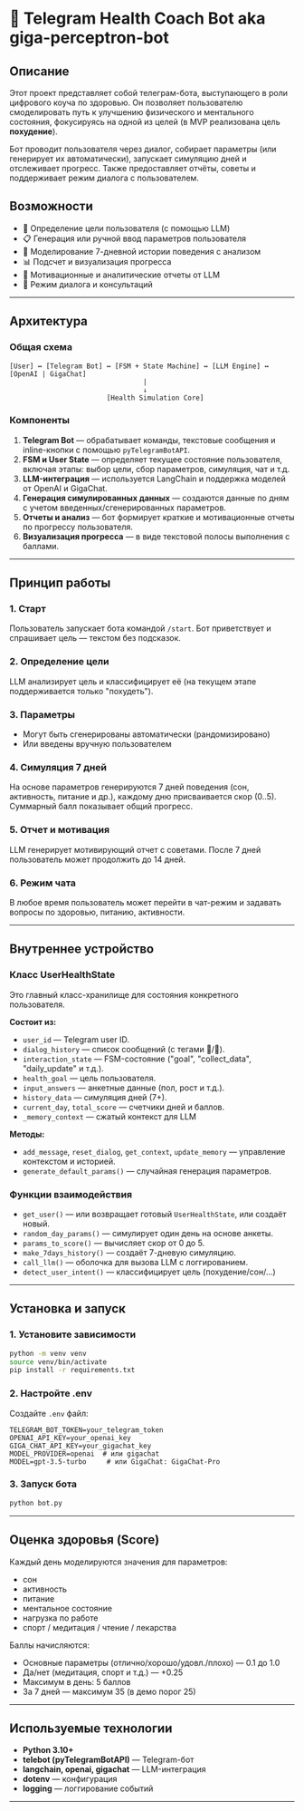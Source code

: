 # 🤖 Telegram Health Coach Bot aka giga-perceptron-bot 

## Описание

Этот проект представляет собой телеграм-бота, выступающего в роли цифрового коуча по здоровью. Он позволяет пользователю смоделировать путь к улучшению физического и ментального состояния, фокусируясь на одной из целей (в MVP реализована цель **похудение**).

Бот проводит пользователя через диалог, собирает параметры (или генерирует их автоматически), запускает симуляцию дней и отслеживает прогресс. Также предоставляет отчёты, советы и поддерживает режим диалога с пользователем.

## Возможности

* 🧠 Определение цели пользователя (с помощью LLM)
* 📋 Генерация или ручной ввод параметров пользователя
* 📆 Моделирование 7-дневной истории поведения с анализом
* 📊 Подсчет и визуализация прогресса
* 📝 Мотивационные и аналитические отчеты от LLM
* 💬 Режим диалога и консультаций

---

## Архитектура

### Общая схема

```
[User] ↔ [Telegram Bot] ↔ [FSM + State Machine] ↔ [LLM Engine] ↔ [OpenAI | GigaChat]
                                 |
                                 ↓
                        [Health Simulation Core]
```

### Компоненты

1. **Telegram Bot** — обрабатывает команды, текстовые сообщения и inline-кнопки с помощью `pyTelegramBotAPI`.
2. **FSM и User State** — определяет текущее состояние пользователя, включая этапы: выбор цели, сбор параметров, симуляция, чат и т.д.
3. **LLM-интеграция** — используется LangChain и поддержка моделей от OpenAI и GigaChat.
4. **Генерация симулированных данных** — создаются данные по дням с учетом введенных/сгенерированных параметров.
5. **Отчеты и анализ** — бот формирует краткие и мотивационные отчеты по прогрессу пользователя.
6. **Визуализация прогресса** — в виде текстовой полосы выполнения с баллами.

---

## Принцип работы

### 1. Старт

Пользователь запускает бота командой `/start`. Бот приветствует и спрашивает цель — текстом без подсказок.

### 2. Определение цели

LLM анализирует цель и классифицирует её (на текущем этапе поддерживается только "похудеть").

### 3. Параметры

* Могут быть сгенерированы автоматически (рандомизировано)
* Или введены вручную пользователем

### 4. Симуляция 7 дней

На основе параметров генерируются 7 дней поведения (сон, активность, питание и др.), каждому дню присваивается скор (0..5). Суммарный балл показывает общий прогресс.

### 5. Отчет и мотивация

LLM генерирует мотивирующий отчет с советами. После 7 дней пользователь может продолжить до 14 дней.

### 6. Режим чата

В любое время пользователь может перейти в чат-режим и задавать вопросы по здоровью, питанию, активности.

---


## Внутреннее устройство

### Класс UserHealthState

Это главный класс-хранилище для состояния конкретного пользователя.

**Состоит из:**

* `user_id` — Telegram user ID.
* `dialog_history` — список сообщений (с тегами 👤/🤖).
* `interaction_state` — FSM-состояние ("goal", "collect\_data", "daily\_update" и т.д.).
* `health_goal` — цель пользователя.
* `input_answers` — анкетные данные (пол, рост и т.д.).
* `history_data` — симуляция дней (7+).
* `current_day`, `total_score` — счетчики дней и баллов.
* `_memory_context` — сжатый контекст для LLM

**Методы:**

* `add_message`, `reset_dialog`, `get_context`, `update_memory` — управление контекстом и историей.
* `generate_default_params()` — случайная генерация параметров.

### Функции взаимодействия

* `get_user()` — или возвращает готовый `UserHealthState`, или создаёт новый.
* `random_day_params()` — симулирует один день на основе анкеты.
* `params_to_score()` — вычисляет скор от 0 до 5.
* `make_7days_history()` — создаёт 7-дневую симуляцию.
* `call_llm()` — оболочка для вызова LLM с логгированием.
* `detect_user_intent()` — классифицирует цель (похудение/сон/...)

--- 

## Установка и запуск

### 1. Установите зависимости

```bash
python -m venv venv
source venv/bin/activate
pip install -r requirements.txt
```

### 2. Настройте .env

Создайте `.env` файл:

```env
TELEGRAM_BOT_TOKEN=your_telegram_token
OPENAI_API_KEY=your_openai_key
GIGA_CHAT_API_KEY=your_gigachat_key
MODEL_PROVIDER=openai  # или gigachat
MODEL=gpt-3.5-turbo     # или GigaChat: GigaChat-Pro
```

### 3. Запуск бота

```bash
python bot.py
```

---

## Оценка здоровья (Score)

Каждый день моделируются значения для параметров:

* сон
* активность
* питание
* ментальное состояние
* нагрузка по работе
* спорт / медитация / чтение / лекарства

Баллы начисляются:

* Основные параметры (отлично/хорошо/удовл./плохо) — 0.1 до 1.0
* Да/нет (медитация, спорт и т.д.) — +0.25
* Максимум в день: 5 баллов
* За 7 дней — максимум 35 (в демо порог 25)

---

## Используемые технологии

* **Python 3.10+**
* **telebot (pyTelegramBotAPI)** — Telegram-бот
* **langchain, openai, gigachat** — LLM-интеграция
* **dotenv** — конфигурация
* **logging** — логгирование событий

---

